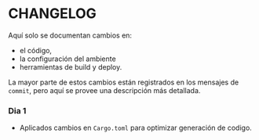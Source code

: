 # CHANGELOG

Aquí solo se documentan cambios en:

- el código, 
- la configuración del ambiente 
- herramientas de build y deploy.

La mayor parte de estos cambios están registrados en los mensajes de `commit`,  pero aquí se provee una descripción más detallada.

### Dia 1

- Aplicados cambios en `Cargo.toml` para optimizar generación de codigo.

